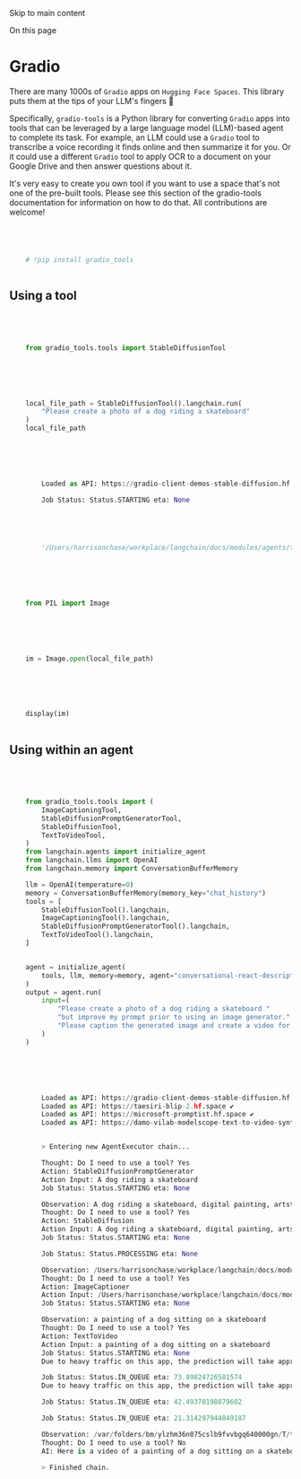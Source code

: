 

Skip to main content

On this page

# Gradio

There are many 1000s of `Gradio` apps on `Hugging Face Spaces`. This library puts them at the tips of your LLM's fingers 🦾

Specifically, `gradio-tools` is a Python library for converting `Gradio` apps into tools that can be leveraged by a large language model (LLM)-based agent to complete its task. For example, an LLM
could use a `Gradio` tool to transcribe a voice recording it finds online and then summarize it for you. Or it could use a different `Gradio` tool to apply OCR to a document on your Google Drive and
then answer questions about it.

It's very easy to create you own tool if you want to use a space that's not one of the pre-built tools. Please see this section of the gradio-tools documentation for information on how to do that. All
contributions are welcome!

```python




    # !pip install gradio_tools



```


## Using a tool​

```python




    from gradio_tools.tools import StableDiffusionTool



```


```python




    local_file_path = StableDiffusionTool().langchain.run(
        "Please create a photo of a dog riding a skateboard"
    )
    local_file_path



```


```python




        Loaded as API: https://gradio-client-demos-stable-diffusion.hf.space ✔

        Job Status: Status.STARTING eta: None





        '/Users/harrisonchase/workplace/langchain/docs/modules/agents/tools/integrations/b61c1dd9-47e2-46f1-a47c-20d27640993d/tmp4ap48vnm.jpg'



```


```python




    from PIL import Image



```


```python




    im = Image.open(local_file_path)



```


```python




    display(im)



```


## Using within an agent​

```python




    from gradio_tools.tools import (
        ImageCaptioningTool,
        StableDiffusionPromptGeneratorTool,
        StableDiffusionTool,
        TextToVideoTool,
    )
    from langchain.agents import initialize_agent
    from langchain.llms import OpenAI
    from langchain.memory import ConversationBufferMemory

    llm = OpenAI(temperature=0)
    memory = ConversationBufferMemory(memory_key="chat_history")
    tools = [
        StableDiffusionTool().langchain,
        ImageCaptioningTool().langchain,
        StableDiffusionPromptGeneratorTool().langchain,
        TextToVideoTool().langchain,
    ]


    agent = initialize_agent(
        tools, llm, memory=memory, agent="conversational-react-description", verbose=True
    )
    output = agent.run(
        input=(
            "Please create a photo of a dog riding a skateboard "
            "but improve my prompt prior to using an image generator."
            "Please caption the generated image and create a video for it using the improved prompt."
        )
    )



```


```python




        Loaded as API: https://gradio-client-demos-stable-diffusion.hf.space ✔
        Loaded as API: https://taesiri-blip-2.hf.space ✔
        Loaded as API: https://microsoft-promptist.hf.space ✔
        Loaded as API: https://damo-vilab-modelscope-text-to-video-synthesis.hf.space ✔


        > Entering new AgentExecutor chain...

        Thought: Do I need to use a tool? Yes
        Action: StableDiffusionPromptGenerator
        Action Input: A dog riding a skateboard
        Job Status: Status.STARTING eta: None

        Observation: A dog riding a skateboard, digital painting, artstation, concept art, smooth, sharp focus, illustration, art by artgerm and greg rutkowski and alphonse mucha
        Thought: Do I need to use a tool? Yes
        Action: StableDiffusion
        Action Input: A dog riding a skateboard, digital painting, artstation, concept art, smooth, sharp focus, illustration, art by artgerm and greg rutkowski and alphonse mucha
        Job Status: Status.STARTING eta: None

        Job Status: Status.PROCESSING eta: None

        Observation: /Users/harrisonchase/workplace/langchain/docs/modules/agents/tools/integrations/2e280ce4-4974-4420-8680-450825c31601/tmpfmiz2g1c.jpg
        Thought: Do I need to use a tool? Yes
        Action: ImageCaptioner
        Action Input: /Users/harrisonchase/workplace/langchain/docs/modules/agents/tools/integrations/2e280ce4-4974-4420-8680-450825c31601/tmpfmiz2g1c.jpg
        Job Status: Status.STARTING eta: None

        Observation: a painting of a dog sitting on a skateboard
        Thought: Do I need to use a tool? Yes
        Action: TextToVideo
        Action Input: a painting of a dog sitting on a skateboard
        Job Status: Status.STARTING eta: None
        Due to heavy traffic on this app, the prediction will take approximately 73 seconds.For faster predictions without waiting in queue, you may duplicate the space using: Client.duplicate(damo-vilab/modelscope-text-to-video-synthesis)

        Job Status: Status.IN_QUEUE eta: 73.89824726581574
        Due to heavy traffic on this app, the prediction will take approximately 42 seconds.For faster predictions without waiting in queue, you may duplicate the space using: Client.duplicate(damo-vilab/modelscope-text-to-video-synthesis)

        Job Status: Status.IN_QUEUE eta: 42.49370198879602

        Job Status: Status.IN_QUEUE eta: 21.314297944849187

        Observation: /var/folders/bm/ylzhm36n075cslb9fvvbgq640000gn/T/tmp5snj_nmzf20_cb3m.mp4
        Thought: Do I need to use a tool? No
        AI: Here is a video of a painting of a dog sitting on a skateboard.

        > Finished chain.



```
